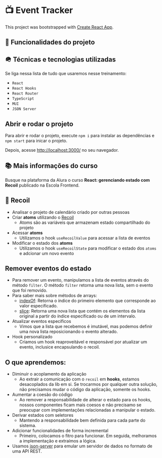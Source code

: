 # 📺 Event Tracker 

This project was bootstrapped with [Create React App](https://github.com/facebook/create-react-app).


## 🔨 Funcionalidades do projeto

## 🪖 Técnicas e tecnologias utilizadas
Se liga nessa lista de tudo que usaremos nesse treinamento:

- `React`
- `React Hooks`
- `React Router`
- `TypeScript`
- `MUI`
- `JSON Server`

## Abrir e rodar o projeto
Para abrir e rodar o projeto, execute `npm i` para instalar as dependências e `npm start` para inicar o projeto.

Depois, acesse <a href="http://localhost:3000/">http://localhost:3000/</a> no seu navegador.

## 📚 Mais informações do curso

Busque na plataforma da Alura o curso **React: gerenciando estado com Recoil** publicado na Escola Frontend.

## 🎲 Recoil

- Analisar o projeto de calendário criado por outras pessoas
- Criar **atoms** utilizando o [Recoil](https://recoiljs.org/)
    - Atoms são as variáveis que armazenam estado compartilhado do projeto
- Acessar **atoms**
    - Utilizamos o hook `useRecoilValue` para acessar a lista de eventos
- Modificar o estado dos **atoms**
    - Utilizamos o hook `useRecoilState` para modificar o estado dos `atoms` e adcionar um novo evento

## Remover eventos do estado
- Para remover um evento, manipulamos a lista de eventos através do método `filter`. O método `filter` retorna uma nova lista, sem o evento que foi removido.
- Para saber mais sobre métodos de arrays:
    - [indexOf](https://developer.mozilla.org/pt-BR/docs/Web/JavaScript/Reference/Global_Objects/Array/indexOf): Retorna o índice do primeiro elemento que corresponde ao valor especificado.
    - [slice](https://developer.mozilla.org/pt-BR/docs/Web/JavaScript/Reference/Global_Objects/Array/slice): Retorna uma nova lista que contém os elementos da lista original a partir do índice especificado ou de um intervalo.
- Atualizar eventos específicos
    - Vimos que a lista que recebemos é imutável, mas podemos definir uma nova lista reposicionando o evento alterado.
- Hook personalizado
    - Criamos um hook reaproveitável e responsável por atualizar um evento, inclusice encapsulando o recoil.

## O que aprendemos:
- Diminuir o acoplamento da aplicação
    - Ao extrair a comunicação com o `recoil` em **hooks**, estamos desacoplados da lib em si. Se trocarmos por qualquer outra solução, não precisamos mudar o código da aplicação, somente os hooks.
- Aumentar a coesão do código
    - Ao remover a responsabilidade de alterar o estado para os hooks, nossos componentes ficam mais coesos e não precisamo se preocupar com implementações relacionadas a manipular o estado.
- Derivar estados com seletores
    - Mantendo a responsabilidade bem definida para cada parte do sistema.
- Adicionar funcionalidades de forma incremental
    - Primeiro, colocamos o fitro para funcionar. Em seguida, melhoramos a implementação e extraímos a lógica.
- Usamos [json-server](https://github.com/typicode/json-server#getting-started) para emular um servidor de dados no formato de uma API REST. 

